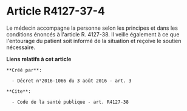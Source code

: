 # Article R4127-37-4

Le médecin accompagne la personne selon les principes et dans les conditions énoncés à l'article R. 4127-38. Il veille
également à ce que l'entourage du patient soit informé de la situation et reçoive le soutien nécessaire.

**Liens relatifs à cet article**

	**Créé par**:

	  - Décret n°2016-1066 du 3 août 2016 - art. 3

	**Cite**:

	  - Code de la santé publique - art. R4127-38

